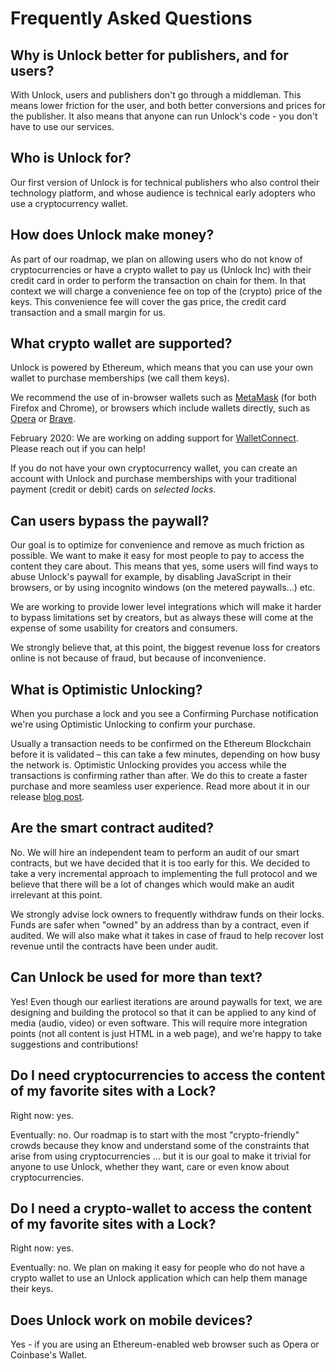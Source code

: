 # Frequently Asked Questions

## Why is Unlock better for publishers, and for users?

With Unlock, users and publishers don't go through a middleman. This means lower friction for the user, and both better conversions and prices for the publisher. It also means that anyone can run Unlock's code - you don't have to use our services.

## Who is Unlock for?

Our first version of Unlock is for technical publishers who also control their technology platform, and whose audience is technical early adopters who use a cryptocurrency wallet.

## How does Unlock make money?

As part of our roadmap, we plan on allowing users who do not know of cryptocurrencies or have a crypto wallet to pay us \(Unlock Inc\) with their credit card in order to perform the transaction on chain for them. In that context we will charge a convenience fee on top of the \(crypto\) price of the keys. This convenience fee will cover the gas price, the credit card transaction and a small margin for us.

## What crypto wallet are supported?

Unlock is powered by Ethereum, which means that you can use your own wallet to purchase memberships \(we call them keys\).  

We recommend the use of in-browser wallets such as [MetaMask](https://MetaMask.io/) \(for both Firefox and Chrome\), or browsers which include wallets directly, such as [Opera](https://www.opera.com/) or [Brave](https://brave.com/).

February 2020: We are working on adding support for [WalletConnect](https://walletconnect.org/). Please reach out if you can help!

If you do not have your own cryptocurrency wallet, you can create an account with Unlock and purchase memberships with your traditional payment \(credit or debit\) cards on _selected_ _locks_.

## Can users bypass the paywall?

Our goal is to optimize for convenience and remove as much friction as possible. We want to make it easy for most people to pay to access the content they care about. This means that yes, some users will find ways to abuse Unlock's paywall for example, by disabling JavaScript in their browsers, or by using incognito windows \(on the metered paywalls...\) etc.

We are working to provide lower level integrations which will make it harder to bypass limitations set by creators, but as always these will come at the expense of some usability for creators and consumers.

We strongly believe that, at this point, the biggest revenue loss for creators online is not because of fraud, but because of inconvenience.

## What is Optimistic Unlocking?

When you purchase a lock and you see a Confirming Purchase notification we're using Optimistic Unlocking to confirm your purchase. 

Usually a transaction needs to be confirmed on the Ethereum Blockchain before it is validated – this can take a few minutes, depending on how busy the network is. Optimistic Unlocking provides you access while the transactions is confirming rather than after. We do this to create a faster purchase and more seamless user experience. Read more about it in our release [blog post](https://medium.com/unlock-protocol/optimistic-unlocking-a539d08bf756).

## Are the smart contract audited?

No. We will hire an independent team to perform an audit of our smart contracts, but we have decided that it is too early for this. We decided to take a very incremental approach to implementing the full protocol and we believe that there will be a lot of changes which would make an audit irrelevant at this point.

We strongly advise lock owners to frequently withdraw funds on their locks. Funds are safer when "owned" by an address than by a contract, even if audited. We will also make what it takes in case of fraud to help recover lost revenue until the contracts have been under audit.

## Can Unlock be used for more than text?

Yes! Even though our earliest iterations are around paywalls for text, we are designing and building the protocol so that it can be applied to any kind of media \(audio, video\) or even software. This will require more integration points \(not all content is just HTML in a web page\), and we're happy to take suggestions and contributions!

## Do I need cryptocurrencies to access the content of my favorite sites with a Lock?

Right now: yes. 

Eventually: no. Our roadmap is to start with the most "crypto-friendly" crowds because they know and understand some of the constraints that arise from using cryptocurrencies ... but it is our goal to make it trivial for anyone to use Unlock, whether they want, care or even know about cryptocurrencies.

## Do I need a crypto-wallet to access the content of my favorite sites with a Lock?

Right now: yes. 

Eventually: no. We plan on making it easy for people who do not have a crypto wallet to use an Unlock application which can help them manage their keys.

## Does Unlock work on mobile devices?

Yes - if you are using an Ethereum-enabled web browser such as Opera or Coinbase's Wallet.



